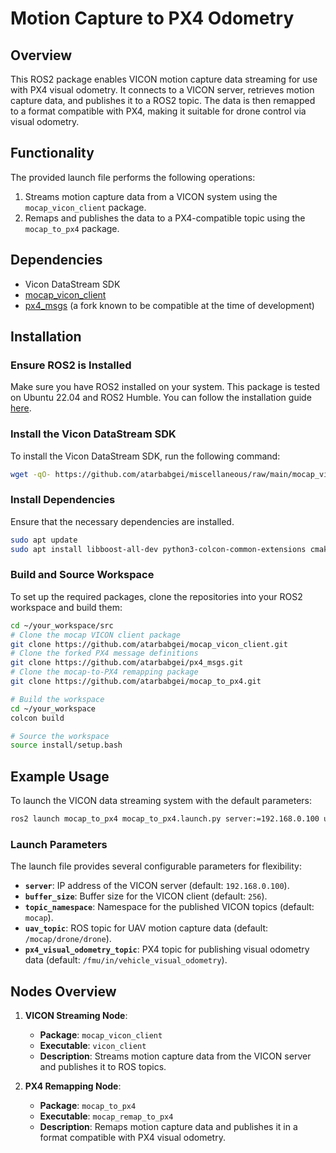 
# Motion Capture to PX4 Odometry

## Overview
This ROS2 package enables VICON motion capture data streaming for use with PX4 visual odometry. It connects to a VICON server, retrieves motion capture data, and publishes it to a ROS2 topic. The data is then remapped to a format compatible with PX4, making it suitable for drone control via visual odometry.

## Functionality
The provided launch file performs the following operations:
1. Streams motion capture data from a VICON system using the `mocap_vicon_client` package.
2. Remaps and publishes the data to a PX4-compatible topic using the `mocap_to_px4` package.

## Dependencies
- Vicon DataStream SDK
- [mocap_vicon_client](https://github.com/atarbabgei/mocap_vicon_client)
- [px4_msgs](https://github.com/atarbabgei/px4_msgs) (a fork known to be compatible at the time of development)

## Installation

### Ensure ROS2 is Installed

Make sure you have ROS2 installed on your system. This package is tested on Ubuntu 22.04 and ROS2 Humble. You can follow the installation guide [here](https://docs.ros.org/en/humble/Installation.html).


### Install the Vicon DataStream SDK

To install the Vicon DataStream SDK, run the following command:

```bash
wget -qO- https://github.com/atarbabgei/miscellaneous/raw/main/mocap_vicon/scripts/install_vicon_datastream_sdk.sh | sudo bash
```

### Install Dependencies

Ensure that the necessary dependencies are installed. 

```bash
sudo apt update
sudo apt install libboost-all-dev python3-colcon-common-extensions cmake
```
### Build and Source Workspace
To set up the required packages, clone the repositories into your ROS2 workspace and build them:

```bash
cd ~/your_workspace/src
# Clone the mocap VICON client package
git clone https://github.com/atarbabgei/mocap_vicon_client.git
# Clone the forked PX4 message definitions
git clone https://github.com/atarbabgei/px4_msgs.git
# Clone the mocap-to-PX4 remapping package
git clone https://github.com/atarbabgei/mocap_to_px4.git

# Build the workspace
cd ~/your_workspace
colcon build

# Source the workspace
source install/setup.bash
```


## Example Usage

To launch the VICON data streaming system with the default parameters:

```bash
ros2 launch mocap_to_px4 mocap_to_px4.launch.py server:=192.168.0.100 uav_topic:='/mocap/drone/drone'
```

### Launch Parameters

The launch file provides several configurable parameters for flexibility:

- **`server`**: IP address of the VICON server (default: `192.168.0.100`).
- **`buffer_size`**: Buffer size for the VICON client (default: `256`).
- **`topic_namespace`**: Namespace for the published VICON topics (default: `mocap`).
- **`uav_topic`**: ROS topic for UAV motion capture data (default: `/mocap/drone/drone`).
- **`px4_visual_odometry_topic`**: PX4 topic for publishing visual odometry data (default: `/fmu/in/vehicle_visual_odometry`).

## Nodes Overview

1. **VICON Streaming Node**:
   - **Package**: `mocap_vicon_client`
   - **Executable**: `vicon_client`
   - **Description**: Streams motion capture data from the VICON server and publishes it to ROS topics.

2. **PX4 Remapping Node**:
   - **Package**: `mocap_to_px4`
   - **Executable**: `mocap_remap_to_px4`
   - **Description**: Remaps motion capture data and publishes it in a format compatible with PX4 visual odometry.
